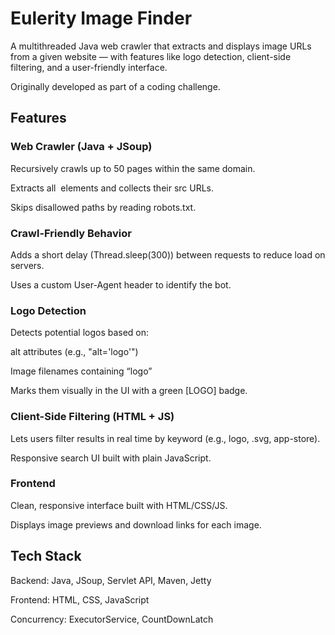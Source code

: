 # Eulerity Image Finder
A multithreaded Java web crawler that extracts and displays image URLs from a given website — with features like logo detection, client-side filtering, and a user-friendly interface.

Originally developed as part of a coding challenge.

## Features
### Web Crawler (Java + JSoup)
Recursively crawls up to 50 pages within the same domain.

Extracts all <img> elements and collects their src URLs.

Skips disallowed paths by reading robots.txt.

### Crawl-Friendly Behavior
Adds a short delay (Thread.sleep(300)) between requests to reduce load on servers.

Uses a custom User-Agent header to identify the bot.

### Logo Detection
Detects potential logos based on:

alt attributes (e.g., "alt='logo'")

Image filenames containing “logo”

Marks them visually in the UI with a green [LOGO] badge.

### Client-Side Filtering (HTML + JS)
Lets users filter results in real time by keyword (e.g., logo, .svg, app-store).

Responsive search UI built with plain JavaScript.

### Frontend
Clean, responsive interface built with HTML/CSS/JS.

Displays image previews and download links for each image.

## Tech Stack
Backend: Java, JSoup, Servlet API, Maven, Jetty

Frontend: HTML, CSS, JavaScript

Concurrency: ExecutorService, CountDownLatch

